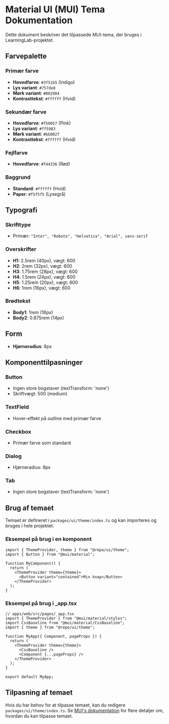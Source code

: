 # Material UI (MUI) Tema Dokumentation

Dette dokument beskriver det tilpassede MUI-tema, der bruges i LearningLab-projektet.

## Farvepalette

### Primær farve

- **Hovedfarve**: `#3f51b5` (Indigo)
- **Lys variant**: `#757de8`
- **Mørk variant**: `#002984`
- **Kontrasttekst**: `#ffffff` (Hvid)

### Sekundær farve

- **Hovedfarve**: `#f50057` (Pink)
- **Lys variant**: `#ff5983`
- **Mørk variant**: `#bb002f`
- **Kontrasttekst**: `#ffffff` (Hvid)

### Fejlfarve

- **Hovedfarve**: `#f44336` (Rød)

### Baggrund

- **Standard**: `#ffffff` (Hvid)
- **Paper**: `#f5f5f5` (Lysegrå)

## Typografi

### Skrifttype

- Primær: `"Inter", "Roboto", "Helvetica", "Arial", sans-serif`

### Overskrifter

- **H1**: 2.5rem (40px), vægt: 600
- **H2**: 2rem (32px), vægt: 600
- **H3**: 1.75rem (28px), vægt: 600
- **H4**: 1.5rem (24px), vægt: 600
- **H5**: 1.25rem (20px), vægt: 600
- **H6**: 1rem (16px), vægt: 600

### Brødtekst

- **Body1**: 1rem (16px)
- **Body2**: 0.875rem (14px)

## Form

- **Hjørneradius**: 8px

## Komponenttilpasninger

### Button

- Ingen store bogstaver (textTransform: 'none')
- Skriftvægt: 500 (medium)

### TextField

- Hover-effekt på outline med primær farve

### Checkbox

- Primær farve som standard

### Dialog

- Hjørneradius: 8px

### Tab

- Ingen store bogstaver (textTransform: 'none')

## Brug af temaet

Temaet er defineret i `packages/ui/theme/index.ts` og kan importeres og bruges i hele projektet.

### Eksempel på brug i en komponent

```tsx
import { ThemeProvider, theme } from "@repo/ui/theme";
import { Button } from "@mui/material";

function MyComponent() {
  return (
    <ThemeProvider theme={theme}>
      <Button variant="contained">Min knap</Button>
    </ThemeProvider>
  );
}
```

### Eksempel på brug i \_app.tsx

```tsx
// apps/web/src/pages/_app.tsx
import { ThemeProvider } from "@mui/material/styles";
import CssBaseline from "@mui/material/CssBaseline";
import { theme } from "@repo/ui/theme";

function MyApp({ Component, pageProps }) {
  return (
    <ThemeProvider theme={theme}>
      <CssBaseline />
      <Component {...pageProps} />
    </ThemeProvider>
  );
}

export default MyApp;
```

## Tilpasning af temaet

Hvis du har behov for at tilpasse temaet, kan du redigere `packages/ui/theme/index.ts`. Se [MUI's dokumentation](https://mui.com/material-ui/customization/theming/) for flere detaljer om, hvordan du kan tilpasse temaet.
